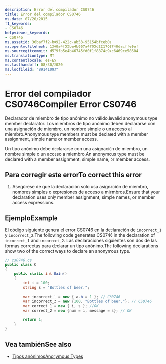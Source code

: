 ```yaml
---
description: Error del compilador CS0746
title: Error del compilador CS0746
ms.date: 07/20/2015
f1_keywords:
- CS0746
helpviewer_keywords:
- CS0746
ms.assetid: 36baf7f2-b092-422c-ab53-95154bfceb0a
ms.openlocfilehash: 1368a4f55ba4b887a4705d221769748dacffe9af
ms.sourcegitcommit: d579fb5e4b46745fd0f1f8874c94c6469ce58604
ms.translationtype: MT
ms.contentlocale: es-ES
ms.lasthandoff: 08/30/2020
ms.locfileid: "89141093"
---
```

# <a name="compiler-error-cs0746"></a><span data-ttu-id="337a5-103">Error del compilador CS0746</span><span class="sxs-lookup"><span data-stu-id="337a5-103">Compiler Error CS0746</span></span>
<span data-ttu-id="337a5-104">Declarador de miembro de tipo anónimo no válido.</span><span class="sxs-lookup"><span data-stu-id="337a5-104">Invalid anonymous type member declarator.</span></span> <span data-ttu-id="337a5-105">Los miembros de tipo anónimo deben declararse con una asignación de miembro, un nombre simple o un acceso al miembro.</span><span class="sxs-lookup"><span data-stu-id="337a5-105">Anonymous type members must be declared with a member assignment, simple name or member access.</span></span>  
  
 <span data-ttu-id="337a5-106">Un tipo anónimo debe declararse con una asignación de miembro, un nombre simple o un acceso a miembro.</span><span class="sxs-lookup"><span data-stu-id="337a5-106">An anonymous type must be declared with a member assignment, simple name, or member access.</span></span>  
  
## <a name="to-correct-this-error"></a><span data-ttu-id="337a5-107">Para corregir este error</span><span class="sxs-lookup"><span data-stu-id="337a5-107">To correct this error</span></span>  
  
1. <span data-ttu-id="337a5-108">Asegúrese de que la declaración solo usa asignación de miembro, nombres simples o expresiones de acceso a miembros.</span><span class="sxs-lookup"><span data-stu-id="337a5-108">Ensure that your declaration uses only member assignment, simple names, or member access expressions.</span></span>  
  
## <a name="example"></a><span data-ttu-id="337a5-109">Ejemplo</span><span class="sxs-lookup"><span data-stu-id="337a5-109">Example</span></span>  
 <span data-ttu-id="337a5-110">El código siguiente genera el error CS0746 en la declaración de `incorrect_1` y `incorrect_2`.</span><span class="sxs-lookup"><span data-stu-id="337a5-110">The following code generates CS0746 in the declaration of `incorrect_1` and `incorrect_2`.</span></span> <span data-ttu-id="337a5-111">Las declaraciones siguientes son dos de las formas correctas para declarar un tipo anónimo.</span><span class="sxs-lookup"><span data-stu-id="337a5-111">The following declarations show two of the correct ways to declare an anonymous type.</span></span>  
  
```csharp  
// cs0746.cs  
public class C  
{  
    public static int Main()  
    {  
        int i = 100;  
        string s = "Bottles of beer.";  
  
        var incorrect_1 = new { a.b = 1 }; // CS0746
        var incorrect_2 = new {100, "Bottles of beer."}; // CS0746  
        var correct_1 = new { i, s }; //OK  
        var correct_2 = new {num = i, message = s}; // OK  
  
        return 1;  
    }  
}  
```  
  
## <a name="see-also"></a><span data-ttu-id="337a5-112">Vea también</span><span class="sxs-lookup"><span data-stu-id="337a5-112">See also</span></span>

- [<span data-ttu-id="337a5-113">Tipos anónimos</span><span class="sxs-lookup"><span data-stu-id="337a5-113">Anonymous Types</span></span>](../programming-guide/classes-and-structs/anonymous-types.md)
